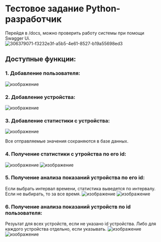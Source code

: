 # Тестовое задание Python-разработчик  

Перейдя в /docs, можно проверить работу системы при помощи Swagger Ui.  
![306379071-f3232e3f-a5b5-4e61-8527-b19a55698ed3](https://github.com/Urvatov/test-task-itstart/assets/117490456/31269e11-cdff-4fd2-a934-283fb01faf16)


## Доступные функции:  
### 1. Добавление пользователя:  
![изображение](https://github.com/Urvatov/test-task-itstart/assets/117490456/557951df-2f31-4da0-a1cf-fe675ebd92d0)

### 2. Добавление устройства:
![изображение](https://github.com/Urvatov/test-task-itstart/assets/117490456/9726d926-b89d-4e71-80ef-eadaee5de8c6)


### 3. Добавление статистики с устройства:
![изображение](https://github.com/Urvatov/test-task-itstart/assets/117490456/94ad6aeb-13bd-49a9-b54f-95590c5425cc)

Все отправляемые значения сохраняются в базе данных. 

### 4. Получение статистики с утройства по его id:
![изображение](https://github.com/Urvatov/test-task-itstart/assets/117490456/204d08d6-ce49-4b9b-9f8d-967de736e2c1)
![изображение](https://github.com/Urvatov/test-task-itstart/assets/117490456/be2d9ef2-fef2-4751-8f92-08c448d087d8)



### 5. Получение анализа показаний устройства по его id:  
Если выбрать интервал времени, статистика выведется по интервалу. Если не выбирать, то за все время.
![изображение](https://github.com/Urvatov/test-task-itstart/assets/117490456/d828a772-d025-45ad-af5e-f968b7ef7e4a)
![изображение](https://github.com/Urvatov/test-task-itstart/assets/117490456/e4d3d531-731b-4ae9-9b93-cf8beac28265)


### 6. Получение анализа показаний устройств по id пользователя:  
Резуьтат для всех устройств, если не указано id устройства. Либо для каждого устройства отдельно, если указывать.
![изображение](https://github.com/Urvatov/test-task-itstart/assets/117490456/957d8cad-d3ef-43db-8568-00a115b16eae)
![изображение](https://github.com/Urvatov/test-task-itstart/assets/117490456/f8da2c72-433c-46b7-9c46-16c356e7b364)






